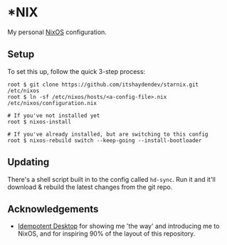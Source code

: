 # *NIX

My personal [NixOS](https://nixos.org) configuration.

## Setup

To set this up, follow the quick 3-step process:

```shell
root $ git clone https://github.com/itshaydendev/starnix.git /etc/nixos
root $ ln -sf /etc/nixos/hosts/<a-config-file>.nix /etc/nixos/configuration.nix

# If you've not installed yet
root $ nixos-install

# If you've already installed, but are switching to this config
root $ nixos-rebuild switch --keep-going --install-bootloader
```

## Updating

There's a shell script built in to the config called `hd-sync`. Run it and it'll
download & rebuild the latest changes from the git repo.

## Acknowledgements

- [Idempotent Desktop](https://github.com/ksevelyar/idempotent-desktop) for
  showing me 'the way' and introducing me to NixOS, and for inspiring 90% of
  the layout of this repository.
